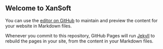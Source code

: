 ## Welcome to XanSoft

You can use the [editor on GitHub](https://github.com/ozshunga/download/edit/master/README.md) to maintain and preview the content for your website in Markdown files.

Whenever you commit to this repository, GitHub Pages will run [Jekyll](https://jekyllrb.com/) to rebuild the pages in your site, from the content in your Markdown files.
